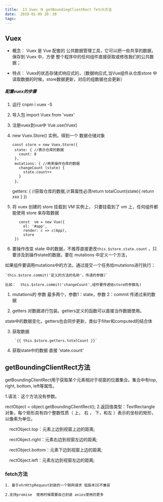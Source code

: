 ```yaml
---
title:  13 Vuex 与 getBoundingClientRect fetch方法
date:  2019-01-09 20：30
tags:
---
```

## Vuex

- 概念：
Vuex 是 Vue 配套的 公共数据管理工具，它可以把一些共享的数据，保存到 Vuex 中，方便 整个程序中的任何组件直接获取或修改我们的公共数据；

-  特点：
Vuex的状态存储式响应式的，（数据响应式,当Vue组件从仓库store 中读取数据的时候，store数据更新，对应的组数据也会更新）

##### 配置vuex的步骤
 
 1. 运行 	  cnpm   i   vuex -S 

 2. 导入包	import Vuex from 'vuex'
 
 3. 注册vuex到vue中  Vue.use(Vuex)

 4.  new Vuex.Store() 实例，得到一个 数据仓储对象
 
	     const store = new Vuex.Store({
		  state: { //表示仓库的数据
		    count: 0
		  },
		  mutations: { //用来操作仓库的数据
		    changeCount (state) {
		      state.count++
		    }
		  }，
		getters: { //获取仓库的数据,计算属性必须return
		  totalCount(state){
			return xxx
			}
		})

5. 将 vuex 创建的 store 挂载到 VM 实例上， 只要挂载到了 vm 上，任何组件都能使用 store 来存取数据

		  const  vm = new Vue({
		    el: '#app',
		    render: c => c(App),
		    store
		})

6. 要操作改变 state 中的数据，不推荐直接更改`this.$store.state.count` ，只要涉及到操作state的数据，要在 mutations 中定义一个方法，

  如果组件要调用mutations中的方法，通过提交一个任务给mutations进行执行：

	`this.$store.commit('定义的方法的名称'，传递的参数)`

	比如：  this.$store.commit('changeCount',组件要传递给store的参数名)

 1. mutations的 参数 最多两个，参数1：state，参数   2：commit 传递过来的数据

 2. getters  对数据进行包装。getters定义的函数可以直接当作数据使用。

  state中的数据变化，getters也会同步更新，类似于filter和computed的结合体

 3. 获取数据  
	
		 `{{ this.$store.getters.totalCount }}`
 
 4. 获取state中的数据  直接  'state.count'


##  getBoundingClientRect方法

getBoundingClientRect用于获取某个元素相对于视窗的位置集合。集合中有top, right, bottom, left等属性。

1.语法：这个方法没有参数。

rectObject = object.getBoundingClientRect();
2.返回值类型：TextRectangle对象，每个矩形具有四个整数性质（ 上， 右 ， 下，和左 ）表示的坐标的矩形，以像素为单位。

　rectObject.top：元素上边到视窗上边的距离;

　rectObject.right：元素右边到视窗左边的距离;

　rectObject.bottom：元素下边到视窗上边的距离;

　rectObject.left：元素左边到视窗左边的距离;

### fetch方法

	1. 基于xhrHttpRequest封装的一个联网请求 低版本IE不兼容 

	2.支持promise  使用时候需要自己封装 axios使用的更多